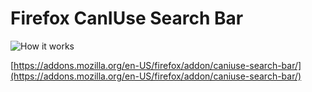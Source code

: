 Firefox CanIUse Search Bar
==========================

![How it works](https://addons.cdn.mozilla.net/user-media/previews/full/143/143928.png?modified=1411747179 "How it Works")


[https://addons.mozilla.org/en-US/firefox/addon/caniuse-search-bar/](https://addons.mozilla.org/en-US/firefox/addon/caniuse-search-bar/)